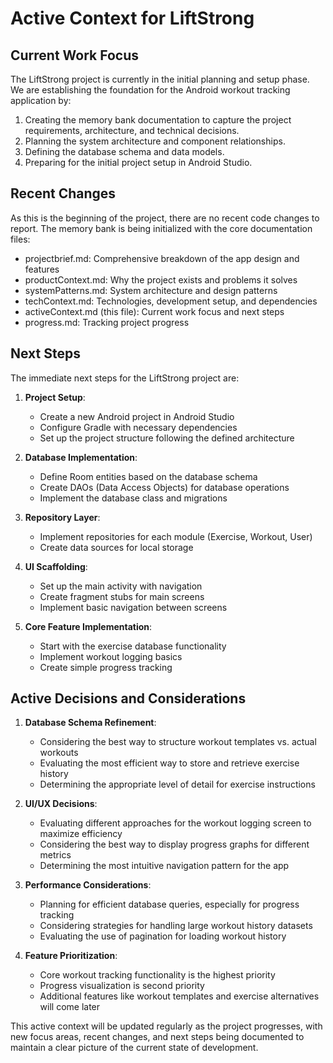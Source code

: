 # Active Context for LiftStrong

## Current Work Focus

The LiftStrong project is currently in the initial planning and setup phase. We are establishing the foundation for the Android workout tracking application by:

1. Creating the memory bank documentation to capture the project requirements, architecture, and technical decisions.
2. Planning the system architecture and component relationships.
3. Defining the database schema and data models.
4. Preparing for the initial project setup in Android Studio.

## Recent Changes

As this is the beginning of the project, there are no recent code changes to report. The memory bank is being initialized with the core documentation files:

- projectbrief.md: Comprehensive breakdown of the app design and features
- productContext.md: Why the project exists and problems it solves
- systemPatterns.md: System architecture and design patterns
- techContext.md: Technologies, development setup, and dependencies
- activeContext.md (this file): Current work focus and next steps
- progress.md: Tracking project progress

## Next Steps

The immediate next steps for the LiftStrong project are:

1. **Project Setup**:
   - Create a new Android project in Android Studio
   - Configure Gradle with necessary dependencies
   - Set up the project structure following the defined architecture

2. **Database Implementation**:
   - Define Room entities based on the database schema
   - Create DAOs (Data Access Objects) for database operations
   - Implement the database class and migrations

3. **Repository Layer**:
   - Implement repositories for each module (Exercise, Workout, User)
   - Create data sources for local storage

4. **UI Scaffolding**:
   - Set up the main activity with navigation
   - Create fragment stubs for main screens
   - Implement basic navigation between screens

5. **Core Feature Implementation**:
   - Start with the exercise database functionality
   - Implement workout logging basics
   - Create simple progress tracking

## Active Decisions and Considerations

1. **Database Schema Refinement**:
   - Considering the best way to structure workout templates vs. actual workouts
   - Evaluating the most efficient way to store and retrieve exercise history
   - Determining the appropriate level of detail for exercise instructions

2. **UI/UX Decisions**:
   - Evaluating different approaches for the workout logging screen to maximize efficiency
   - Considering the best way to display progress graphs for different metrics
   - Determining the most intuitive navigation pattern for the app

3. **Performance Considerations**:
   - Planning for efficient database queries, especially for progress tracking
   - Considering strategies for handling large workout history datasets
   - Evaluating the use of pagination for loading workout history

4. **Feature Prioritization**:
   - Core workout tracking functionality is the highest priority
   - Progress visualization is second priority
   - Additional features like workout templates and exercise alternatives will come later

This active context will be updated regularly as the project progresses, with new focus areas, recent changes, and next steps being documented to maintain a clear picture of the current state of development.
